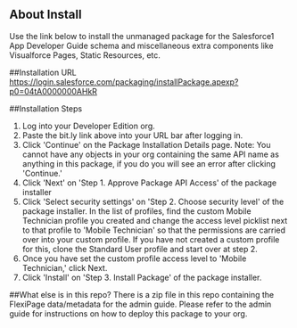 ## About Install
Use the link below to install the unmanaged package for the Salesforce1 App Developer Guide schema and miscellaneous extra components like Visualforce Pages, Static Resources, etc. 

##Installation URL
https://login.salesforce.com/packaging/installPackage.apexp?p0=04tA0000000AHkR

##Installation Steps
1. Log into your Developer Edition org. 
2. Paste the bit.ly link above into your URL bar after logging in.
3. Click 'Continue' on the Package Installation Details page. Note: You cannot have any objects in your org containing the same API name as anything in this package, if you do you will see an error after clicking 'Continue.'
4. Click 'Next' on 'Step 1. Approve Package API Access' of the package installer
5. Click 'Select security settings' on 'Step 2. Choose security level' of the package installer. In the list of profiles, find the custom Mobile Technician profile you created and change the access level picklist next to that profile to 'Mobile Technician' so that the permissions are carried over into your custom profile. If you have not created a custom profile for this, clone the Standard User profile and start over at step 2.
6. Once you have set the custom profile access level to 'Mobile Technician,' click Next.
7. Click 'Install' on 'Step 3. Install Package' of the package installer.  

##What else is in this repo?
There is a zip file in this repo containing the FlexiPage data/metadata for the admin guide. Please refer to the admin guide for instructions on how to deploy this package to your org. 